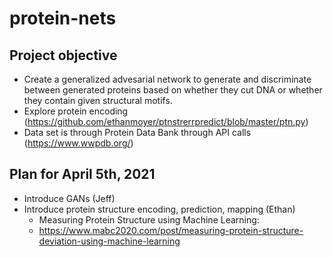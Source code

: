 # protein-nets

## Project objective
- Create a generalized advesarial network to generate and discriminate between generated proteins based on whether they cut DNA or whether they contain given structural motifs.
- Explore protein encoding (https://github.com/ethanmoyer/ptnstrerrpredict/blob/master/ptn.py)
- Data set is through Protein Data Bank through API calls (https://www.wwpdb.org/)


## Plan for April 5th, 2021
- Introduce GANs (Jeff)
- Introduce protein structure encoding, prediction, mapping (Ethan)
  - Measuring Protein Structure using Machine Learning:
  - https://www.mabc2020.com/post/measuring-protein-structure-deviation-using-machine-learning

